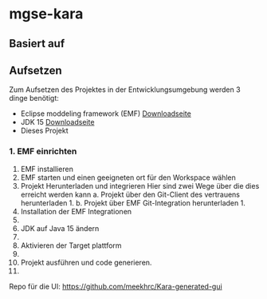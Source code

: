 # mgse-kara

## Basiert auf 


## Aufsetzen

Zum Aufsetzen des Projektes in der Entwicklungsumgebung werden 3 dinge benötigt:

- Eclipse moddeling framework (EMF) [Downloadseite]() 
- JDK 15 [Downloadseite]() 
- Dieses Projekt

### 1. EMF einrichten

1. EMF installieren
2. EMF starten und einen geeigneten ort für den Workspace wählen
3. Projekt Herunterladen und integrieren
Hier sind zwei Wege über die dies erreicht werden kann
  a. Projekt über den Git-Client des vertrauens herunterladen
    1. 
  b. Projekt über EMF Git-Integration herunterladen
    1. 
4. Installation der EMF Integrationen
  1.
5. JDK auf Java 15 ändern
  1.
6. Aktivieren der Target plattform
  1.
7. Projekt ausführen und code generieren.
  1.


Repo für die UI: https://github.com/meekhrc/Kara-generated-gui
